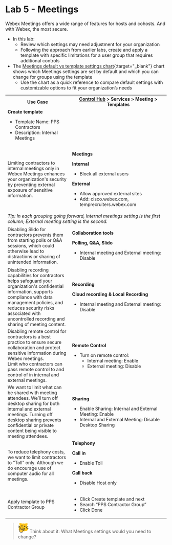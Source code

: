 # Lab 5 - Meetings
Webex Meetings offers a wide range of features for hosts and cohosts. And with Webex, the most secure.

- In this lab:
    - Review which settings may need adjustment for your organization
    - Following the approach from earlier labs, create and apply a template with specific limitations for a user group that requires additional controls
- The [Meetings default vs template settings chart](template_assets/MeetingsSetting.pdf){:target="_blank"} chart shows which Meetings settings are set by default and which you can change for groups using the template
    - Use the chart as a quick reference to compare default settings with customizable options to fit your organization’s needs
<table>
  <tbody>
    <tr>
      <th style="width:40%;">Use Case</th>
      <th style="width:60%;">
        <a href="http://admin.webex.com/" target="_blank">Control Hub</a> &gt; Services &gt; Meeting &gt; Templates
      </th>
    </tr>
    <tr>
      <td>
        <strong>Create template</strong>
        <ul>
          <li>Template Name: PPS Contractors</li>
          <li>Description: Internal Meetings</li>
        </ul>
      </td><td>
      </td>
    </tr>
    <tr>
      <td style="width:40%;">
        Limiting contractors to internal meetings only in Webex Meetings enhances your organization's security by preventing external exposure of sensitive information.
      </td>
      <td style="width:60%;">
        <p><strong>Meetings</strong></p>
        <p><strong>Internal</strong></p>
        <ul>
          <li>Block all external users</li>
        </ul>
        <p><strong>External</strong></p>
        <ul>
          <li>Allow approved external sites</li>
          <li>Add: cisco.webex.com, temprecruiters.webex.com</li>
        </ul>
      </td>
    </tr><tr><td colspan="2;"><i>Tip: In each grouping going forward, Internal meetings setting is the first column; External meeting setting is the second.</td></tr>
    <tr>
      <td>
        Disabling Slido for contractors prevents them from starting polls or Q&amp;A sessions, which could otherwise lead to distractions or sharing of unintended information.
      </td>
      <td>
        <p><strong>Collaboration tools</strong></p>
          <strong>Polling, Q&amp;A, Slido</strong>
          <ul><li>Internal meeting and External meeting: Disable</li>
        </ul>
      </td>
    </tr>
    <tr>
      <td>
        Disabling recording capabilities for contractors helps safeguard your organization's confidential information, supports compliance with data management policies, and reduces security risks associated with uncontrolled recording and sharing of meeting content.
      </td>
      <td>
        <p><strong>Recording</strong></p>
        <p><strong>Cloud recording &amp; Local Recording</strong></p>
        <ul>
          <li>Internal meeting and External meeting: Disable</li>
        </ul>
      </td>
    </tr>
    <tr>
      <td>
        Disabling remote control for contractors is a best practice to ensure secure collaboration and protect sensitive information during Webex meetings.<br>
        Limit who contractors can pass remote control to and control of in internal and external meetings.
      </td>
      <td>
        <p><strong>Remote Control</strong></p>
       <ul><li>Turn on remote control:<ul><li>Internal meeting: Enable</li>
          <li>External meeting: Disable</li></ul>
        </ul>
      </td>
    </tr>
    <tr>
      <td>
        We want to limit what can be shared with meeting attendees. We’ll turn off desktop sharing for both internal and external meetings. Turning off desktop sharing prevents confidential or private content being visible to meeting attendees.
      </td>
      <td>
        <p><strong>Sharing</strong></p>
         <ul><li>Enable Sharing: Internal and External Meeting: Enable</li>
          <li>Internal and External Meeting: Disable Desktop Sharing</li>
        </ul>
      </td>
    </tr>
    <tr>
      <td>
        To reduce telephony costs, we want to limit contractors to “Toll” only. Although we do encourage use of computer audio for all meetings.
      </td>
      <td>
      <strong>Telephony</strong><p>
        <strong>Call in</strong>
        <ul>
          <li>Enable Toll</li>
        </ul>
        <p><strong>Call back</strong></p>
        <ul>
          <li>Disable Host only</li>
        </ul>
      </td>
    </tr>
    <tr>
      <td>
        Apply template to PPS Contractor Group
      </td>
      <td>
        <ul>
          <li>Click Create template and next</li>
          <li>Search “PPS Contractor Group”</li>
          <li>Click Done</li>
        </ul>
      </td>
    </tr>
  </tbody>
</table>

>![Think about it](template_assets/thinkingcat.png) Think about it: What Meetings settings would you need to change?
